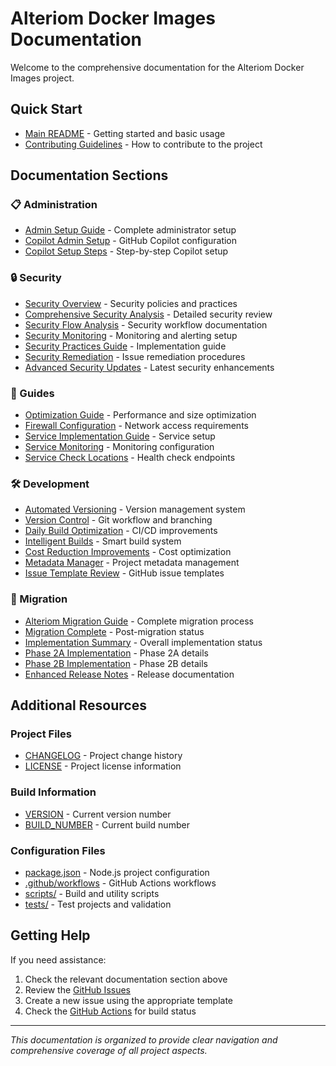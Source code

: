 # Alteriom Docker Images Documentation

Welcome to the comprehensive documentation for the Alteriom Docker Images project.

## Quick Start

- [Main README](../README.md) - Getting started and basic usage
- [Contributing Guidelines](../CONTRIBUTING.md) - How to contribute to the project

## Documentation Sections

### 📋 Administration

- [Admin Setup Guide](admin/ADMIN_SETUP.md) - Complete administrator setup
- [Copilot Admin Setup](admin/COPILOT_ADMIN_SETUP.md) - GitHub Copilot configuration
- [Copilot Setup Steps](admin/copilot-setup-steps.md) - Step-by-step Copilot setup

### 🔒 Security

- [Security Overview](security/SECURITY.md) - Security policies and practices
- [Comprehensive Security Analysis](security/COMPREHENSIVE_SECURITY_ANALYSIS.md) - Detailed security review
- [Security Flow Analysis](security/SECURITY_FLOW_ANALYSIS.md) - Security workflow documentation
- [Security Monitoring](security/SECURITY_MONITORING.md) - Monitoring and alerting setup
- [Security Practices Guide](security/SECURITY_PRACTICES_IMPLEMENTATION_GUIDE.md) - Implementation guide
- [Security Remediation](security/SECURITY_REMEDIATION.md) - Issue remediation procedures
- [Advanced Security Updates](security/ADVANCED_SECURITY_UPDATE.md) - Latest security enhancements

### 📖 Guides
- [Optimization Guide](guides/OPTIMIZATION_GUIDE.md) - Performance and size optimization
- [Firewall Configuration](guides/FIREWALL_CONFIGURATION.md) - Network access requirements
- [Service Implementation Guide](guides/SERVICE_IMPLEMENTATION_GUIDE.md) - Service setup
- [Service Monitoring](guides/SERVICE_MONITORING.md) - Monitoring configuration
- [Service Check Locations](guides/SERVICE_CHECK_LOCATIONS.md) - Health check endpoints

### 🛠️ Development
- [Automated Versioning](development/AUTOMATED_VERSIONING.md) - Version management system
- [Version Control](development/VERSION_CONTROL.md) - Git workflow and branching
- [Daily Build Optimization](development/DAILY_BUILD_OPTIMIZATION.md) - CI/CD improvements
- [Intelligent Builds](development/INTELLIGENT_BUILDS.md) - Smart build system
- [Cost Reduction Improvements](development/COST_REDUCTION_IMPROVEMENTS.md) - Cost optimization
- [Metadata Manager](development/METADATA_MANAGER.md) - Project metadata management
- [Issue Template Review](development/ISSUE_TEMPLATE_REVIEW.md) - GitHub issue templates

### 🔄 Migration
- [Alteriom Migration Guide](migration/ALTERIOM_MIGRATION_GUIDE.md) - Complete migration process
- [Migration Complete](migration/MIGRATION_COMPLETE.md) - Post-migration status
- [Implementation Summary](migration/IMPLEMENTATION_SUMMARY.md) - Overall implementation status
- [Phase 2A Implementation](migration/PHASE2A_IMPLEMENTATION_SUMMARY.md) - Phase 2A details
- [Phase 2B Implementation](migration/PHASE2B_IMPLEMENTATION_SUMMARY.md) - Phase 2B details
- [Enhanced Release Notes](migration/ENHANCED_RELEASE_NOTES.md) - Release documentation

## Additional Resources

### Project Files
- [CHANGELOG](../CHANGELOG.md) - Project change history
- [LICENSE](../LICENSE) - Project license information

### Build Information
- [VERSION](../VERSION) - Current version number
- [BUILD_NUMBER](../BUILD_NUMBER) - Current build number

### Configuration Files
- [package.json](../package.json) - Node.js project configuration
- [.github/workflows](../.github/workflows/) - GitHub Actions workflows
- [scripts/](../scripts/) - Build and utility scripts
- [tests/](../tests/) - Test projects and validation

## Getting Help

If you need assistance:
1. Check the relevant documentation section above
2. Review the [GitHub Issues](https://github.com/Alteriom/alteriom-docker-images/issues)
3. Create a new issue using the appropriate template
4. Check the [GitHub Actions](https://github.com/Alteriom/alteriom-docker-images/actions) for build status

---

*This documentation is organized to provide clear navigation and comprehensive coverage of all project aspects.*
